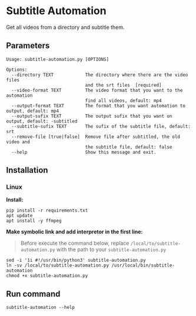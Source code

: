 # Subtitle Automation

Get all videos from a directory and subtitle them.

## Parameters

```
Usage: subtitle-automation.py [OPTIONS]

Options:
  --directory TEXT            The directory where there are the video files   
                              and the srt files  [required]
  --video-format TEXT         The video format that you want to the automation
                              find all videos, default: mp4
  --output-format TEXT        The format that you want automation to output, default: mp4   
  --output-sufix TEXT         The output sufix that you want on output, default: -subtitled        
  --subtitle-sufix TEXT       The sufix of the subtitle file, default: srt
  --remove-file [true|false]  Remove file after subtitled, the old video and  
                              the subtitle file, default: false
  --help                      Show this message and exit.
```

## Installation

### Linux

**Install:**
```shell
pip install -r requirements.txt
apt update
apt install -y ffmpeg
```

**Make symbolic link and add interpretor in the first line:**
> Before execute the command below, replace `/local/to/subtitle-automation.py` with the path to your `subtitle-automation.py`
```shell
sed -i '1i #!/usr/bin/python3' subtitle-automation.py
ln -sv /local/to/subtitle-automation.py /usr/local/bin/subtitle-automation 
chmod +x subtitle-automation.py
```

## Run command
```
subtitle-automation --help
```
